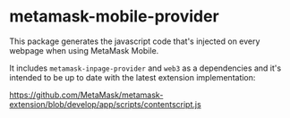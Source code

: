 # metamask-mobile-provider

This package generates the javascript code that's injected on every webpage when using MetaMask Mobile.

It includes `metamask-inpage-provider` and `web3` as a dependencies and it's intended to be up to date with the latest extension implementation: 

https://github.com/MetaMask/metamask-extension/blob/develop/app/scripts/contentscript.js

